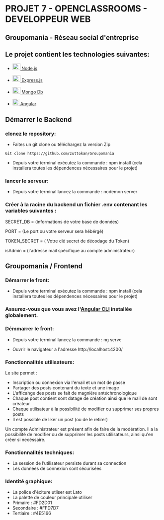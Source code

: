 # PROJET 7 - OPENCLASSROOMS - DEVELOPPEUR WEB

## Groupomania - Réseau social d'entreprise

## Le projet contient les technologies suivantes:

- <a  href="https://nodejs.org/"  title="Node.js"><img  src="https://github.com/get-icon/geticon/raw/master/icons/nodejs-icon.svg"  alt="Node.js"  width="25px"  height="21px"> Node.js</a>
- <a  href="https://expressjs.com/"  title="Express"><img  src="https://github.com/get-icon/geticon/raw/master/icons/express.svg"  alt="Express"  width="25px"  height="21px"> Express.js</a>
- <a  href="https://www.mongodb.com/"  title="Express"><img  src="https://github.com/get-icon/geticon/raw/master/icons/mongodb-icon.svg"  alt="Mongo Db"  width="25px"  height="21px"> Mongo Db</a>

- <a  href="https://angular.io/"  title="Angular"><img  src="https://fossies.org/linux/angular/aio/src/assets/images/logos/angular/angular.png"  alt="Angular"  width="21px"  height="21px"> Angular</a>

## Démarrer le Backend

### clonez le repository:

- Faites un git clone ou téléchargez la version Zip

```
Git clone https://github.com/zuttokan/Groupomania
```

- Depuis votre terminal exécutez la commande : npm install
  (cela installera toutes les dépendences nécessaires pour le projet)

### lancer le serveur:

- Depuis votre terminal lancez la commande : nodemon server

### Créer à la racine du backend un fichier .env contenant les variables suivantes :

SECRET_DB = (informations de votre base de données)

PORT = (Le port ou votre serveur sera hébérgé)

TOKEN_SECRET = ( Votre clé secret de décodage du Token)

isAdmin = (l'adresse mail spécifique au compte administrateur)

## Groupomania / Frontend

### Démarrer le front:

- Depuis votre terminal exécutez la commande : npm install
  (cela installera toutes les dépendences nécessaires pour le projet)

### Assurez-vous que vous avez l'[Angular CLI](https://github.com/angular/angular-cli#installation) installée globalement.

### Démmarrer le front:

- Depuis votre terminal lancez la commande : ng serve

- Ouvrir le navigateur a l'adresse http://localhost:4200/

### Fonctionnalités utilisateurs:

Le site permet :

<ul>
  <li>Inscription ou connexion via l'email et un mot de passe</li>
  <li>Partager des posts contenant du texte et une image </li>
  <li>L'afficahge des posts se fait de magniére antéchronologique</li>
  <li>Chaque post contient sont datage de création ainsi que le mail de sont créateur</li>
  <li>Chaque utilisateur à la possibilité de modifier ou supprimer ses propres posts</li>
  <li>Il est possible de liker un post (ou de le retirer)</li>
</ul>

Un compte Administrateur est présent afin de faire de la modération.
Il a la possibilité de modifier ou de supprimer les posts utilisateurs, ainsi qu'en créer si necéssaire.

### Fonctionnalités techniques:

<ul>
<li>La session de l’utilisateur persiste durant sa connection</li>
<li>Les données de connexion sont sécurisées</li>
</ul>

### Identité graphique:

<ul>
<li>La police d'éciture utliser est Lato</li>
<li>La palette de couleur principale utiliser </li>
<li>Primaire : #FD2D01</li>
<li>Secondaire : #FFD7D7</li>
<li>Tertiaire : #4E5166</li>
</ul>
